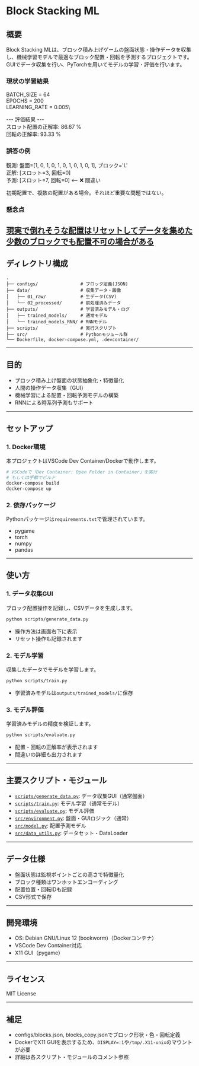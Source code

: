 # Block Stacking ML

## 概要

Block Stacking MLは、ブロック積み上げゲームの盤面状態・操作データを収集し、機械学習モデルで最適なブロック配置・回転を予測するプロジェクトです。  
GUIでデータ収集を行い、PyTorchを用いてモデルの学習・評価を行います。

### 現状の学習結果
BATCH_SIZE = 64\
EPOCHS = 200 \
LEARNING_RATE = 0.005\

--- 評価結果 ---\
スロット配置の正解率: 86.67 %\
回転の正解率: 93.33 %


### 誤答の例
  観測: 盤面=[1, 0, 1, 0, 1, 0, 1, 0, 1, 0, 1], ブロック='L'\
  正解: [スロット=3, 回転=0]\
  予測: [スロット=7, 回転=0] <-- ❌ 間違い

初期配置で、複数の配置がある場合。それほど重要な問題ではない。

### 懸念点
[現実で倒れそうな配置はリセットしてデータを集めた](data/PXL_20250719_101015004.jpg)\
[少数のブロックでも配置不可の場合がある](data/PXL_20250719_101202944.jpg)
---

## ディレクトリ構成

```
.
├── configs/                # ブロック定義(JSON)
├── data/                   # 収集データ・画像
│   ├── 01_raw/             # 生データ(CSV)
│   └── 02_processed/       # 前処理済みデータ
├── outputs/                # 学習済みモデル・ログ
│   ├── trained_models/     # 通常モデル
│   └── trained_models_RNN/ # RNNモデル
├── scripts/                # 実行スクリプト
├── src/                    # Pythonモジュール群
└── Dockerfile, docker-compose.yml, .devcontainer/
```

---

## 目的

- ブロック積み上げ盤面の状態抽象化・特徴量化
- 人間の操作データ収集（GUI）
- 機械学習による配置・回転予測モデルの構築
- RNNによる時系列予測もサポート

---

## セットアップ

### 1. Docker環境

本プロジェクトはVSCode Dev Container/Dockerで動作します。

```sh
# VSCodeで「Dev Container: Open Folder in Container」を実行
# もしくは手動でビルド
docker-compose build
docker-compose up
```

### 2. 依存パッケージ

Pythonパッケージは`requirements.txt`で管理されています。

- pygame
- torch
- numpy
- pandas

---

## 使い方

### 1. データ収集GUI

ブロック配置操作を記録し、CSVデータを生成します。

```sh
python scripts/generate_data.py
```

- 操作方法は画面右下に表示
- リセット操作も記録されます

### 2. モデル学習

収集したデータでモデルを学習します。

```sh
python scripts/train.py
```

- 学習済みモデルは`outputs/trained_models/`に保存

### 3. モデル評価

学習済みモデルの精度を検証します。

```sh
python scripts/evaluate.py
```

- 配置・回転の正解率が表示されます
- 間違いの詳細も出力されます

---

## 主要スクリプト・モジュール

- [`scripts/generate_data.py`](scripts/generate_data.py): データ収集GUI（通常盤面）
- [`scripts/train.py`](scripts/train.py): モデル学習（通常モデル）
- [`scripts/evaluate.py`](scripts/evaluate.py): モデル評価
- [`src/environment.py`](src/environment.py): 盤面・GUIロジック（通常）
- [`src/model.py`](src/model.py): 配置予測モデル
- [`src/data_utils.py`](src/data_utils.py): データセット・DataLoader

---

## データ仕様

- 盤面状態は監視ポイントごとの高さで特徴量化
- ブロック種類はワンホットエンコーディング
- 配置位置・回転IDも記録
- CSV形式で保存

---

## 開発環境

- OS: Debian GNU/Linux 12 (bookworm)（Dockerコンテナ）
- VSCode Dev Container対応
- X11 GUI（pygame）

---

## ライセンス

MIT License

---

## 補足

- configs/blocks.json, blocks_copy.jsonでブロック形状・色・回転定義
- DockerでX11 GUIを表示するため、`DISPLAY=:1`や`/tmp/.X11-unix`のマウントが必要
- 詳細は各スクリプト・モジュールのコメント参照
